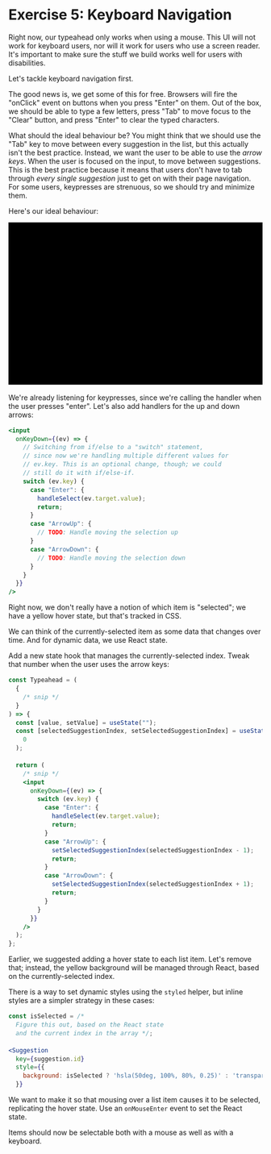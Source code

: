 # Exercise 5: Keyboard Navigation

Right now, our typeahead only works when using a mouse. This UI will not work for keyboard users, nor will it work for users who use a screen reader. It's important to make sure the stuff we build works well for users with disabilities.

Let's tackle keyboard navigation first.

The good news is, we get some of this for free. Browsers will fire the "onClick" event on buttons when you press "Enter" on them. Out of the box, we should be able to type a few letters, press "Tab" to move focus to the "Clear" button, and press "Enter" to clear the typed characters.

What should the ideal behaviour be? You might think that we should use the "Tab" key to move between every suggestion in the list, but this actually isn't the best practice. Instead, we want the user to be able to use the _arrow keys_. When the user is focused on the input, to move between suggestions. This is the best practice because it means that users don't have to tab through _every single suggestion_ just to get on with their page navigation. For some users, keypresses are strenuous, so we should try and minimize them.

Here's our ideal behaviour:

![keyboard-demo](../__lecture/assets/typeahead-keyboard-demo.gif)

We're already listening for keypresses, since we're calling the handler when the user presses "enter". Let's also add handlers for the up and down arrows:

```jsx
<input
  onKeyDown={(ev) => {
    // Switching from if/else to a "switch" statement,
    // since now we're handling multiple different values for
    // ev.key. This is an optional change, though; we could
    // still do it with if/else-if.
    switch (ev.key) {
      case "Enter": {
        handleSelect(ev.target.value);
        return;
      }
      case "ArrowUp": {
        // TODO: Handle moving the selection up
      }
      case "ArrowDown": {
        // TODO: Handle moving the selection down
      }
    }
  }}
/>
```

Right now, we don't really have a notion of which item is "selected"; we have a yellow hover state, but that's tracked in CSS.

We can think of the currently-selected item as some data that changes over time. And for dynamic data, we use React state.

Add a new state hook that manages the currently-selected index. Tweak that number when the user uses the arrow keys:

```jsx
const Typeahead = (
  {
    /* snip */
  }
) => {
  const [value, setValue] = useState("");
  const [selectedSuggestionIndex, setSelectedSuggestionIndex] = useState(
    0
  );

  return (
    /* snip */
    <input
      onKeyDown={(ev) => {
        switch (ev.key) {
          case "Enter": {
            handleSelect(ev.target.value);
            return;
          }
          case "ArrowUp": {
            setSelectedSuggestionIndex(selectedSuggestionIndex - 1);
            return;
          }
          case "ArrowDown": {
            setSelectedSuggestionIndex(selectedSuggestionIndex + 1);
            return;
          }
        }
      }}
    />
  );
};
```

Earlier, we suggested adding a hover state to each list item. Let's remove that; instead, the yellow background will be managed through React, based on the currently-selected index.

There is a way to set dynamic styles using the `styled` helper, but inline styles are a simpler strategy in these cases:

```jsx
const isSelected = /*
  Figure this out, based on the React state
  and the current index in the array */;

<Suggestion
  key={suggestion.id}
  style={{
    background: isSelected ? 'hsla(50deg, 100%, 80%, 0.25)' : 'transparent',
  }}
```

We want to make it so that mousing over a list item causes it to be selected, replicating the hover state. Use an `onMouseEnter` event to set the React state.

Items should now be selectable both with a mouse as well as with a keyboard.
